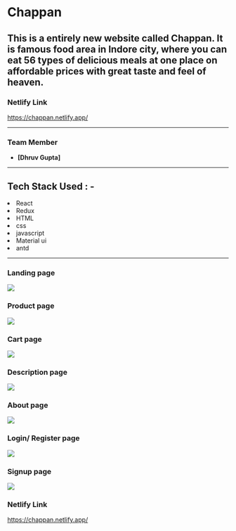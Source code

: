 # Chappan
This is a entirely new website called Chappan. It is famous food area in Indore city, where you can eat 56 types of delicious meals at one place on affordable prices with great taste and feel of heaven. 
---

### Netlify Link

https://chappan.netlify.app/


---

### Team Member

- **[Dhruv Gupta]**

---


## Tech Stack Used : -

<li>React</li>
<li>Redux</li>
<li>HTML</li>
<li>css</li>
<li>javascript</li>  
<li>Material ui</li>
<li>antd</li>

---


### Landing page

![](https://miro.medium.com/max/786/1*12zOnOehDt1DfnBSzKcEow.webp)

### Product page

![](https://miro.medium.com/max/786/1*T-Sx5w8abiXsEMtuA_L1qw.webp)

### Cart page

![](https://miro.medium.com/max/786/1*u5spTYyVVEocWBTJBHiDTg.webp)

### Description page

![](https://miro.medium.com/max/786/1*Zv5nzA1zZ_hfjBbJYiPq1Q.webp)

### About page

![](https://miro.medium.com/max/1400/1*535TU2AtzETdBHOFp880Sg.webp)

### Login/ Register page

![](https://miro.medium.com/max/786/1*SzeKvrAkmJeyZtjXZRHQhA.webp)

### Signup page

![](https://miro.medium.com/max/786/1*Pp5_uAXmtRtJC3mQowyrGg.webp)

### Netlify Link

https://chappan.netlify.app/
